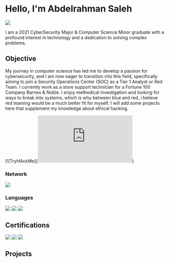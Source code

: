 # Hello, I'm Abdelrahman Saleh
<a href="www.linkedin.com/in/abdelrahman-saleh-905582164"><img src="https://img.shields.io/badge/-LinkedIn-0072b1?&style=for-the-badge&logo=linkedin&logoColor=white" /></a>


I am a 2021 CyberSecurity Major & Computer Science Minor graduate with a profound interest in technology and a dedication to solving complex problems.

## Objective

My journey in computer science has led me to develop a passion for cybersecurity, and I am now eager to transition into this field, specifically aiming to join a Security Operations Center (SOC) as a Tier 1 Analyst or Red Team. I currently work as a store support technician for a Fortune 100 Company Barnes & Noble. I enjoy methodical investigation and looking for ways to break into systems, which is why between blue and red, i believe red teaming would be a much better fit for myself. I will add some projects here that supplement my knowledge about ethical hacking. 


[![TryHAckMe](<iframe src="https://tryhackme.com/api/v2/badges/public-profile?userPublicId=4033003" style='border:none;'></iframe>)



### Network
<div>
    <img src="https://img.shields.io/badge/-Cisco_Meraki-1679A7?&style=for-the-badge&logo=Cisco&logoColor=white" />
</div>

### Languages
<div>
    <img src="https://img.shields.io/badge/-MySQL-4479A1?&style=for-the-badge&logo=MySQL&logoColor=white" />
    <img src="https://img.shields.io/badge/-PowerShell-5391FE?&style=for-the-badge&logo=PowerShell&logoColor=white" />
    <img src="https://img.shields.io/badge/-Java-007396?&style=for-the-badge&logo=Java&logoColor=white" />

</div>

## Certifications
<div>
<img src="https://img.shields.io/badge/-Security%2B-FF0000?&style=for-the-badge&logo=CompTIA&logoColor=white" />
<img src="https://img.shields.io/badge/-Network%2B-007ACC?&style=for-the-badge&logo=CompTIA&logoColor=white" />
<img src="https://img.shields.io/badge/-A%2B-4D4D4D?&style=for-the-badge&logo=CompTIA&logoColor=white" />
</div>

## Projects
